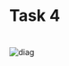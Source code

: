 
#
# Task 4
#
![diag](https://user-images.githubusercontent.com/37651620/77977354-3646a000-731f-11ea-8466-b17afb091eb0.png)
